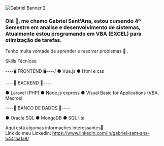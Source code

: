 ![Gabriel Banner 2 ](https://user-images.githubusercontent.com/74156967/102727521-dce72c80-4304-11eb-96ce-00f292ccb9ad.jpg)




### Olá 👋, me chamo Gabriel Sant'Ana, estou cursando 4º Semestre em analise e desenvolvimento de sistemas, Atualmente estou programando em VBA (EXCEL) para otimização de tarefas. 
Tenho muita vontade de aprender e resolver problemas 🎯 .


Skills Técnicas:


----🖥️ FRONTEND 🖥️----/
● Vue.js
● Html e css

----🧩 BACKEND 🧩----

● Laravel (PHP)
● Node.js express
● Visual Basic for Applications (VBA, Macros)


----🔋 BANCO DE DADOS 🔋----

● Oracle SQL
● MongoDB
● SQL lite


 
  
  Aqui está algumas informações interessantes🚀  
  Link do meu Linkedin: https://www.linkedin.com/in/gabriel-sant-ana-b441aa1a8/
  
